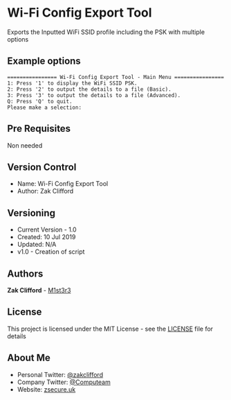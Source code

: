 # Wi-Fi Config Export Tool

Exports the Inputted WiFi SSID profile including the PSK with multiple options

## Example options
```
================ Wi-Fi Config Export Tool - Main Menu ================
1: Press '1' to display the WiFi SSID PSK.
2: Press '2' to output the details to a file (Basic).
3: Press '3' to output the details to a file (Advanced).
Q: Press 'Q' to quit.
Please make a selection:
```

## Pre Requisites
Non needed

## Version Control
- Name: Wi-Fi Config Export Tool
- Author: Zak Clifford 

## Versioning

- Current Version - 1.0
- Created: 10 Jul 2019
- Updated: N/A 
- v1.0 - Creation of script

## Authors

**Zak Clifford** - [M1st3r3](https://github.com/M1st3r3)

## License

This project is licensed under the MIT License - see the [LICENSE](LICENSE) file for details

## About Me

- Personal Twitter: [@zakclifford](https://twitter.com/zakclifford)
- Company Twitter: [@Computeam](https://twitter.com/computeam)
- Website: [zsecure.uk](https://zsecure.uk/)
